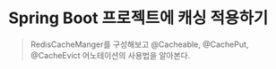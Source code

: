 # Spring Boot 프로젝트에 캐싱 적용하기
> RedisCacheManger를 구성해보고 @Cacheable, @CachePut, @CacheEvict 어노테이션의 사용법을 알아본다.


